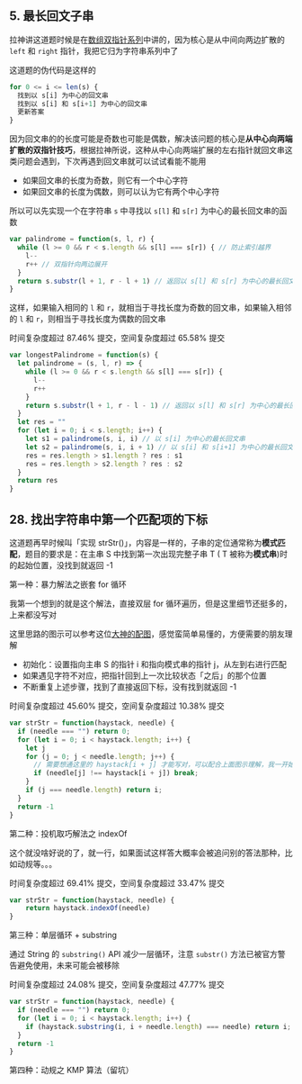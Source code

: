 ## 5. 最长回文子串

拉神讲这道题时候是在[数组双指针系列](https://labuladong.gitee.io/algo/1/5/)中讲的，因为核心是从中间向两边扩散的 `left` 和 `right` 指针，我把它归为字符串系列中了

这道题的伪代码是这样的

```js
for 0 <= i <= len(s) {
  找到以 s[i] 为中心的回文串
  找到以 s[i] 和 s[i+1] 为中心的回文串
  更新答案
}
```

因为回文串的的长度可能是奇数也可能是偶数，解决该问题的核心是**从中心向两端扩散的双指针技巧**，根据拉神所说，这种从中心向两端扩展的左右指针就回文串这类问题会遇到，下次再遇到回文串就可以试试看能不能用

* 如果回文串的长度为奇数，则它有一个中心字符
* 如果回文串的长度为偶数，则可以认为它有两个中心字符

所以可以先实现一个在字符串 `s` 中寻找以 `s[l]` 和 `s[r]` 为中心的最长回文串的函数

```js
var palindrome = function(s, l, r) {
  while (l >= 0 && r < s.length && s[l] === s[r]) { // 防止索引越界
    l--
    r++ // 双指针向两边展开
  }
  return s.substr(l + 1, r - l + 1) // 返回以 s[l] 和 s[r] 为中心的最长回文串
}
```

这样，如果输入相同的 `l` 和 `r`，就相当于寻找长度为奇数的回文串，如果输入相邻的 `l` 和 `r`，则相当于寻找长度为偶数的回文串

时间复杂度超过 87.46% 提交，空间复杂度超过 65.58% 提交

```js
var longestPalindrome = function(s) {
  let palindrome = (s, l, r) => {
    while (l >= 0 && r < s.length && s[l] === s[r]) {
      l--
      r++
    }
  	return s.substr(l + 1, r - l - 1) // 返回以 s[l] 和 s[r] 为中心的最长回文串
  }
  let res = ""
  for (let i = 0; i < s.length; i++) {
    let s1 = palindrome(s, i, i) // 以 s[i] 为中心的最长回文串
    let s2 = palindrome(s, i, i + 1) // 以 s[i] 和 s[i+1] 为中心的最长回文串
    res = res.length > s1.length ? res : s1
    res = res.length > s2.length ? res : s2
  }
  return res
}
```

## 28. 找出字符串中第一个匹配项的下标

这道题再早时候叫「实现 strStr()」，内容是一样的，子串的定位通常称为**模式匹配**，题目的要求是：在主串 S 中找到第一次出现完整子串 T ( T 被称为**模式串**)时的起始位置，没找到就返回 -1

第一种：暴力解法之嵌套 for 循环

我第一个想到的就是这个解法，直接双层 for 循环遍历，但是这里细节还挺多的，上来都没写对

这里思路的图示可以参考这位[大神的配图](https://blog.csdn.net/weixin_41399650/article/details/115916903)，感觉蛮简单易懂的，方便需要的朋友理解
* 初始化：设置指向主串 S 的指针 i 和指向模式串的指针 j，从左到右进行匹配
* 如果遇见字符不对应，把指针回到上一次比较状态「之后」的那个位置
* 不断重复上述步骤，找到了直接返回下标，没有找到就返回 -1

时间复杂度超过 45.60% 提交，空间复杂度超过 10.38% 提交

```js
var strStr = function(haystack, needle) {
  if (needle === "") return 0;
  for (let i = 0; i < haystack.length; i++) {
    let j
    for (j = 0; j < needle.length; j++) {
      // 需要想通这里的 haystack[i + j] 才能写对，可以配合上面图示理解，我一开始写就折在这里了
      if (needle[j] !== haystack[i + j]) break;
    }
    if (j === needle.length) return i;
  }
  return -1
}
```

第二种：投机取巧解法之 indexOf

这个就没啥好说的了，就一行，如果面试这样答大概率会被追问别的答法那种，比如动规等。。。

时间复杂度超过 69.41% 提交，空间复杂度超过 33.47% 提交

```js
var strStr = function(haystack, needle) {
	return haystack.indexOf(needle)
}
```

第三种：单层循环 + substring

通过 String 的 `substring()` API 减少一层循环，注意 `substr()` 方法已被官方警告避免使用，未来可能会被移除

时间复杂度超过 24.08% 提交，空间复杂度超过 47.77% 提交

```js
var strStr = function(haystack, needle) {
  if (needle === "") return 0;
  for (let i = 0; i < haystack.length; i++) {
    if (haystack.substring(i, i + needle.length) === needle) return i;
  }
  return -1
}
```

第四种：动规之 KMP 算法（留坑）